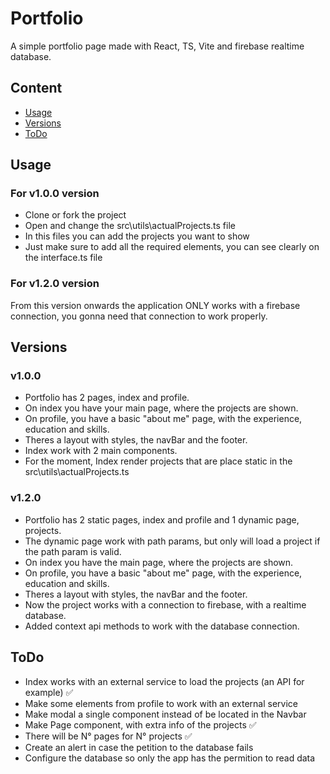 # Portfolio

A simple portfolio page made with React, TS, Vite and firebase realtime database.

## Content

- [Usage](#usage)
- [Versions](#versions)
- [ToDo](#todo)

## Usage

### For v1.0.0 version

- Clone or fork the project
- Open and change the src\utils\actualProjects.ts file
- In this files you can add the projects you want to show
- Just make sure to add all the required elements, you can see clearly on the interface.ts file

### For v1.2.0 version
From this version onwards the application ONLY works with a firebase connection, you gonna need that connection to work properly.

## Versions

### v1.0.0

- Portfolio has 2 pages, index and profile.
- On index you have your main page, where the projects are shown.
- On profile, you have a basic "about me" page, with the experience, education and skills.
- Theres a layout with styles, the navBar and the footer.
- Index work with 2 main components.
- For the moment, Index render projects that are place static in the src\utils\actualProjects.ts

### v1.2.0
- Portfolio has 2 static pages, index and profile and 1 dynamic page, projects.
- The dynamic page work with path params, but only will load a project if the path param is valid.
- On index you have the main page, where the projects are shown.
- On profile, you have a basic "about me" page, with the experience, education and skills.
- Theres a layout with styles, the navBar and the footer.
- Now the project works with a connection to firebase, with a realtime database.
- Added context api methods to work with the database connection.
## ToDo

- Index works with an external service to load the projects (an API for example) ✅
- Make some elements from profile to work with an external service
- Make modal a single component instead of be located in the Navbar
- Make Page component, with extra info of the projects ✅
- There will be N° pages for N° projects ✅
- Create an alert in case the petition to the database fails
- Configure the database so only the app has the permition to read data